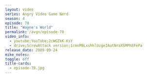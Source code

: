 ```yaml
---
layout: video
series: Angry Video Game Nerd
season: 4
episode: 78
title: "Wayne's World"
permalink: /avgn/episode-78
video_info:
  - youtube;YouTube;2cWGZkK-KsY
  - drive;ScrewAttack version;1cmnM9LxshhlUzgeIAutNraXSMPhEFePa
release_date: 2009-09-24
mike_notes:
toggle: off
title-cards:
  - episode-78.jpg
---
```

